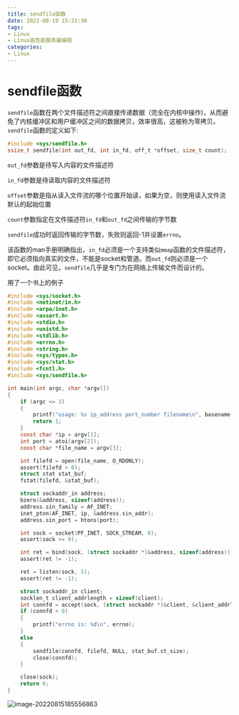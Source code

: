 ```yaml
---
title: sendfile函数
date: 2022-08-19 15:21:30
tags:
- Linux
- Linux高性能服务器编程
categories:
- Linux
---
```


# sendfile函数

`sendfile`函数在两个文件描述符之间直接传递数据（完全在内核中操作)，从而避免了内核缓冲区和用户缓冲区之间的数据拷贝，效率很高，这被称为零拷贝。`sendfile`函数的定义如下:

```c
#include <sys/sendfile.h>
ssize_t sendfile(int out_fd, int in_fd, off_t *offset, size_t count);
```

`out_fd`参数是待写入内容的文件描述符

`in_fd`参数是待读取内容的文件描述符

`offset`参数是指从读入文件流的哪个位置开始读，如果为空，则使用读入文件流默认的起始位置

`count`参数指定在文件描述符`in_fd`和`out_fd`之间传输的字节数

`sendfile`成功时返回传输的字节数，失败则返回-1并设置`errno`。

该函数的man手册明确指出，`in_fd`必须是一个支持类似`mmap`函数的文件描述符，即它必须指向真实的文件，不能是socket和管道。而`out_fd`则必须是一个socket。由此可见，`sendfile`几乎是专门为在网络上传输文件而设计的。

<!--more-->

用了一个书上的例子

```c
#include <sys/socket.h>
#include <netinet/in.h>
#include <arpa/inet.h>
#include <assert.h>
#include <stdio.h>
#include <unistd.h>
#include <stdlib.h>
#include <errno.h>
#include <string.h>
#include <sys/types.h>
#include <sys/stat.h>
#include <fcntl.h>
#include <sys/sendfile.h>

int main(int argc, char *argv[])
{
    if (argc <= 3)
    {
        printf("usage: %s ip_address port_number filename\n", basename(argv[0]));
        return 1;
    }
    const char *ip = argv[1];
    int port = atoi(argv[2]);
    const char *file_name = argv[3];

    int filefd = open(file_name, O_RDONLY);
    assert(filefd > 0);
    struct stat stat_buf;
    fstat(filefd, &stat_buf);

    struct sockaddr_in address;
    bzero(&address, sizeof(address));
    address.sin_family = AF_INET;
    inet_pton(AF_INET, ip, &address.sin_addr);
    address.sin_port = htons(port);

    int sock = socket(PF_INET, SOCK_STREAM, 0);
    assert(sock >= 0);

    int ret = bind(sock, (struct sockaddr *)&address, sizeof(address));
    assert(ret != -1);

    ret = listen(sock, 5);
    assert(ret != -1);

    struct sockaddr_in client;
    socklen_t client_addrlength = sizeof(client);
    int connfd = accept(sock, (struct sockaddr *)&client, &client_addrlength);
    if (connfd < 0)
    {
        printf("errno is: %d\n", errno);
    }
    else
    {
        sendfile(connfd, filefd, NULL, stat_buf.st_size);
        close(connfd);
    }

    close(sock);
    return 0;
}
```

![image-20220815185556863](https://cdn.jsdelivr.net/gh/bugcat9/blog-image-bed@main/Linux/image-20220815185556863.png)